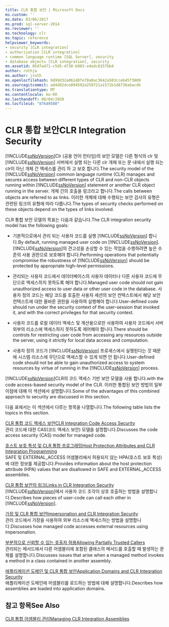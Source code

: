 ```yaml
---
title: CLR 통합 보안 | Microsoft Docs
ms.custom: ''
ms.date: 03/06/2017
ms.prod: sql-server-2014
ms.reviewer: ''
ms.technology: clr
ms.topic: reference
helpviewer_keywords:
- security [CLR integration]
- authorization [CLR integration]
- common language runtime [SQL Server], security
- database objects [CLR integration], security
ms.assetid: 05d7a471-c5d5-4730-b903-e4edc8157bb4
author: rothja
ms.author: jroth
ms.openlocfilehash: 0d99d32a061d8fe78a8ac3642a503cceb45f3809
ms.sourcegitcommit: ad4d92dce894592a259721a1571b1d8736abacdb
ms.translationtype: MT
ms.contentlocale: ko-KR
ms.lasthandoff: 08/04/2020
ms.locfileid: "87649580"
---
```

# <a name="clr-integration-security"></a><span data-ttu-id="51010-102">CLR 통합 보안</span><span class="sxs-lookup"><span data-stu-id="51010-102">CLR Integration Security</span></span>
  <span data-ttu-id="51010-103">[!INCLUDE[ssNoVersion](../../../includes/dnprdnshort-md.md)]Clr (공용 언어 런타임)의 보안 모델은 다른 형식의 clr 및 [!INCLUDE[ssNoVersion](../../../includes/tsql-md.md)] 서버에서 실행 되는 다른 clr 개체 또는 문 내에서 실행 되는 clr이 아닌 개체 간 액세스를 관리 하 고 보호 합니다.</span><span class="sxs-lookup"><span data-stu-id="51010-103">The security model of the [!INCLUDE[ssNoVersion](../../../includes/dnprdnshort-md.md)] common language runtime (CLR) manages and secures access between different types of CLR and non-CLR objects running within [!INCLUDE[ssNoVersion](../../../includes/tsql-md.md)] statement or another CLR object running in the server.</span></span> <span data-ttu-id="51010-104">개체 간의 호출을 링크라고 합니다.</span><span class="sxs-lookup"><span data-stu-id="51010-104">The calls between objects are referred to as links.</span></span> <span data-ttu-id="51010-105">이러한 개체에 대해 수행되는 보안 검사의 유형은 관련된 링크의 유형에 따라 다릅니다.</span><span class="sxs-lookup"><span data-stu-id="51010-105">The types of security checks performed on these objects depend on the types of links involved.</span></span>  
  
 <span data-ttu-id="51010-106">CLR 통합 보안 모델의 목표는 다음과 같습니다.</span><span class="sxs-lookup"><span data-stu-id="51010-106">The CLR integration security model has the following goals:</span></span>  
  
-   <span data-ttu-id="51010-107">기본적으로에서 관리 되는 사용자 코드를 실행 [!INCLUDE[ssNoVersion](../../../includes/ssnoversion-md.md)] 합니다.</span><span class="sxs-lookup"><span data-stu-id="51010-107">By default, running managed user code on [!INCLUDE[ssNoVersion](../../../includes/ssnoversion-md.md)].</span></span> <span data-ttu-id="51010-108">[!INCLUDE[ssNoVersion](../../../includes/ssnoversion-md.md)]의 견고성을 손상할 수 있는 작업을 수행하려면 높은 수준의 사용 권한으로 보호해야 합니다.</span><span class="sxs-lookup"><span data-stu-id="51010-108">Performing operations that potentially compromise the robustness of [!INCLUDE[ssNoVersion](../../../includes/ssnoversion-md.md)] should be protected by appropriate high-level permissions.</span></span>  
  
-   <span data-ttu-id="51010-109">관리되는 사용자 코드에서 데이터베이스의 사용자 데이터나 다른 사용자 코드에 무단으로 액세스하지 못하도록 해야 합니다.</span><span class="sxs-lookup"><span data-stu-id="51010-109">Managed user code should not gain unauthorized access to user data or other user code in the database.</span></span> <span data-ttu-id="51010-110">사용자 정의 코드는 해당 코드를 호출한 사용자 세션의 보안 컨텍스트에서 해당 보안 컨텍스트에 대한 올바른 권한을 사용하여 실행해야 합니다.</span><span class="sxs-lookup"><span data-stu-id="51010-110">User-defined code should run under the security context of the user-session that invoked it, and with the correct privileges for that security context.</span></span>  
  
-   <span data-ttu-id="51010-111">사용자 코드를 로컬 데이터 액세스 및 계산용으로만 사용하여 사용자 코드에서 서버 외부의 리소스에 액세스하지 못하도록 제어해야 합니다.</span><span class="sxs-lookup"><span data-stu-id="51010-111">There should be controls for restricting user code from accessing any resources outside the server, using it strictly for local data access and computation.</span></span>  
  
-   <span data-ttu-id="51010-112">사용자 정의 코드가 [!INCLUDE[ssNoVersion](../../../includes/ssnoversion-md.md)] 프로세스에서 실행된다는 것 때문에 시스템 리소스에 무단으로 액세스할 수 있게 되면 안 됩니다.</span><span class="sxs-lookup"><span data-stu-id="51010-112">User-defined code should not be able to gain unauthorized access to system resources by virtue of running in the [!INCLUDE[ssNoVersion](../../../includes/ssnoversion-md.md)] process.</span></span>  
  
 [!INCLUDE[ssNoVersion](../../../includes/ssnoversion-md.md)]<span data-ttu-id="51010-113">CLR의 코드 액세스 기반 보안 모델을 사용 합니다.</span><span class="sxs-lookup"><span data-stu-id="51010-113">with the code access-based security model of the CLR.</span></span> <span data-ttu-id="51010-114">이러한 통합된 보안 방법의 일부 이점에 대해 이 섹션에서 설명합니다.</span><span class="sxs-lookup"><span data-stu-id="51010-114">Some of the advantages of this combined approach to security are discussed in this section.</span></span>  
  
 <span data-ttu-id="51010-115">다음 표에서는 이 섹션에서 다루는 항목을 나열합니다.</span><span class="sxs-lookup"><span data-stu-id="51010-115">The following table lists the topics in this section.</span></span>  
  
 [<span data-ttu-id="51010-116">CLR 통합 코드 액세스 보안</span><span class="sxs-lookup"><span data-stu-id="51010-116">CLR Integration Code Access Security</span></span>](clr-integration-code-access-security.md)  
 <span data-ttu-id="51010-117">관리 코드에 대한 CAS(코드 액세스 보안) 모델을 설명합니다.</span><span class="sxs-lookup"><span data-stu-id="51010-117">Discusses the code access security (CAS) model for managed code.</span></span>  
  
 [<span data-ttu-id="51010-118">호스트 보호 특성 및 CLR 통합 프로그래밍</span><span class="sxs-lookup"><span data-stu-id="51010-118">Host Protection Attributes and CLR Integration Programming</span></span>](../../clr-integration-security-host-protection-attributes/host-protection-attributes-and-clr-integration-programming.md)  
 <span data-ttu-id="51010-119">SAFE 및 EXTERNAL_ACCESS 어셈블리에서 허용되지 않는 HPA(호스트 보호 특성)에 대한 정보를 제공합니다.</span><span class="sxs-lookup"><span data-stu-id="51010-119">Provides information about the host protection attribute (HPA) values that are disallowed in SAFE and EXTERNAL_ACCESS assemblies.</span></span>  
  
 [<span data-ttu-id="51010-120">CLR 통합 보안의 링크</span><span class="sxs-lookup"><span data-stu-id="51010-120">Links in CLR Integration Security</span></span>](../../../database-engine/dev-guide/links-in-clr-integration-security.md)  
 <span data-ttu-id="51010-121">[!INCLUDE[ssNoVersion](../../../includes/ssnoversion-md.md)]에서 사용자 코드 조각이 상호 호출하는 방법을 설명합니다.</span><span class="sxs-lookup"><span data-stu-id="51010-121">Describes how pieces of user-code can call each other in [!INCLUDE[ssNoVersion](../../../includes/ssnoversion-md.md)].</span></span>  
  
 [<span data-ttu-id="51010-122">가장 및 CLR 통합 보안</span><span class="sxs-lookup"><span data-stu-id="51010-122">Impersonation and CLR Integration Security</span></span>](../../../database-engine/dev-guide/impersonation-and-clr-integration-security.md)  
 <span data-ttu-id="51010-123">관리 코드에서 가장을 사용하여 외부 리소스에 액세스하는 방법을 설명합니다.</span><span class="sxs-lookup"><span data-stu-id="51010-123">Discusses how managed code accesses external resources using impersonation.</span></span>  
  
 [<span data-ttu-id="51010-124">부분적으로 신뢰할 수 있는 호출자 허용</span><span class="sxs-lookup"><span data-stu-id="51010-124">Allowing Partially Trusted Callers</span></span>](../../../database-engine/dev-guide/allowing-partially-trusted-callers.md)  
 <span data-ttu-id="51010-125">관리되는 메서드에서 다른 어셈블리에 포함된 클래스의 메서드를 호출할 때 발생하는 문제를 설명합니다.</span><span class="sxs-lookup"><span data-stu-id="51010-125">Discusses issues that arise when a managed method invokes a method in a class contained in another assembly.</span></span>  
  
 [<span data-ttu-id="51010-126">애플리케이션 도메인 및 CLR 통합 보안</span><span class="sxs-lookup"><span data-stu-id="51010-126">Application Domains and CLR Integration Security</span></span>](../../../database-engine/dev-guide/application-domains-and-clr-integration-security.md)  
 <span data-ttu-id="51010-127">애플리케이션 도메인에 어셈블리를 로드하는 방법에 대해 설명합니다.</span><span class="sxs-lookup"><span data-stu-id="51010-127">Describes how assemblies are loaded into application domains.</span></span>  
  
## <a name="see-also"></a><span data-ttu-id="51010-128">참고 항목</span><span class="sxs-lookup"><span data-stu-id="51010-128">See Also</span></span>  
 [<span data-ttu-id="51010-129">CLR 통합 어셈블리 관리</span><span class="sxs-lookup"><span data-stu-id="51010-129">Managing CLR Integration Assemblies</span></span>](../assemblies/managing-clr-integration-assemblies.md)  
  
  
